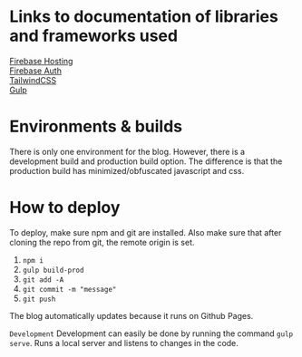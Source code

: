 # Links to documentation of libraries and frameworks used  
[Firebase Hosting](https://firebase.google.com/docs/hosting)  
[Firebase Auth](https://firebase.google.com/docs/auth/web/start)  
[TailwindCSS](https://tailwindcss.com/docs)  
[Gulp](https://gulpjs.com/docs/en/getting-started/quick-start)  

# Environments & builds
There is only one environment for the blog. However, there is a development build and production build option.
The difference is that the production build has minimized/obfuscated javascript and css.

# How to deploy
To deploy, make sure npm and git are installed. Also make sure that after cloning the repo from git, the remote origin is set.
1. ``npm i``
2. ``gulp build-prod``
3. ``git add -A``
4. ``git commit -m "message"``
5. ``git push``

The blog automatically updates because it runs on Github Pages.

``Development``
Development can easily be done by running the command ``gulp serve``. Runs a local server and listens to changes in the code.

